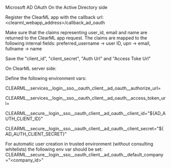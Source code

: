 Microsoft AD OAuth
On the Active Directory side

Register the ClearML app with the callback url: <clearml_webapp_address>/callback_ad_oauth

Make sure that the claims representing user_id, email and name are returned to the ClearML app request. The claims are mapped to the following internal fields: preferred_username -> user ID, upn -> email, fullname -> name

Save the "client_id", "client_secret", "Auth Url" and "Access Toke Url"

On ClearML server side:

Define the following environment vars:

CLEARML__services__login__sso__oauth_client__ad_oauth__authorize_url=<authorization endpoint>

CLEARML__services__login__sso__oauth_client__ad_oauth__access_token_url=<token endpoint>

CLEARML__secure__login__sso__oauth_client__ad_oauth__client_id="${AD_AUTH_CLIENT_ID}"

CLEARML__secure__login__sso__oauth_client__ad_oauth__client_secret="${AD_AUTH_CLIENT_SECRET}"

For automatic user creation in trusted environment (without consulting whitelists) the following env var should be set:
CLEARML__secure__login__sso__oauth_client__ad_oauth__default_company="<company_id>"